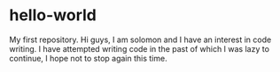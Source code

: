 # hello-world
My first repository.
Hi guys, I am solomon and I have an interest in code writing. I have attempted writing code in the past of which I was lazy to continue, I hope not to stop again this time. 
